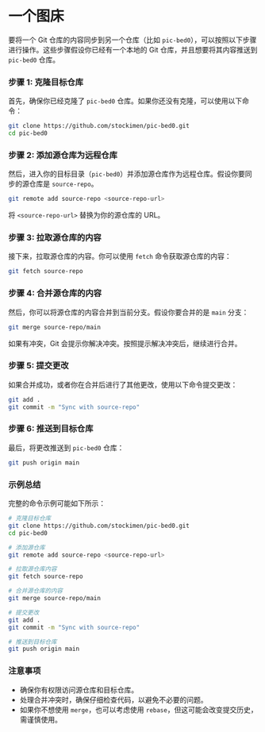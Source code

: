 # 一个图床

要将一个 Git 仓库的内容同步到另一个仓库（比如 `pic-bed0`），可以按照以下步骤进行操作。这些步骤假设你已经有一个本地的 Git 仓库，并且想要将其内容推送到 `pic-bed0` 仓库。

### 步骤 1: 克隆目标仓库

首先，确保你已经克隆了 `pic-bed0` 仓库。如果你还没有克隆，可以使用以下命令：

```bash
git clone https://github.com/stockimen/pic-bed0.git
cd pic-bed0
```

### 步骤 2: 添加源仓库为远程仓库

然后，进入你的目标目录（`pic-bed0`）并添加源仓库作为远程仓库。假设你要同步的源仓库是 `source-repo`。

```bash
git remote add source-repo <source-repo-url>
```

将 `<source-repo-url>` 替换为你的源仓库的 URL。

### 步骤 3: 拉取源仓库的内容

接下来，拉取源仓库的内容。你可以使用 `fetch` 命令获取源仓库的内容：

```bash
git fetch source-repo
```

### 步骤 4: 合并源仓库的内容

然后，你可以将源仓库的内容合并到当前分支。假设你要合并的是 `main` 分支：

```bash
git merge source-repo/main
```

如果有冲突，Git 会提示你解决冲突。按照提示解决冲突后，继续进行合并。

### 步骤 5: 提交更改

如果合并成功，或者你在合并后进行了其他更改，使用以下命令提交更改：

```bash
git add .
git commit -m "Sync with source-repo"
```

### 步骤 6: 推送到目标仓库

最后，将更改推送到 `pic-bed0` 仓库：

```bash
git push origin main
```

### 示例总结

完整的命令示例可能如下所示：

```bash
# 克隆目标仓库
git clone https://github.com/stockimen/pic-bed0.git
cd pic-bed0

# 添加源仓库
git remote add source-repo <source-repo-url>

# 拉取源仓库内容
git fetch source-repo

# 合并源仓库的内容
git merge source-repo/main

# 提交更改
git add .
git commit -m "Sync with source-repo"

# 推送到目标仓库
git push origin main
```

### 注意事项

- 确保你有权限访问源仓库和目标仓库。
- 处理合并冲突时，确保仔细检查代码，以避免不必要的问题。
- 如果你不想使用 `merge`，也可以考虑使用 `rebase`，但这可能会改变提交历史，需谨慎使用。
